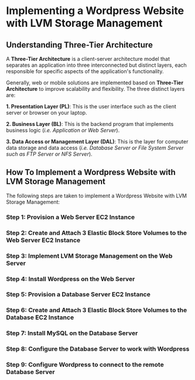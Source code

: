 # Implementing a Wordpress Website with LVM Storage Management
## Understanding Three-Tier Architecture
A **Three-Tier Architecture** is a client-server architecture model that separates an application into three interconnected but distinct layers, each responsible for specific aspects of the application's functionality. 

Generally, web or mobile solutions are implemented based on **Three-Tier Architecture** to improve scalability and flexibility. The three distinct layers are:

**1. Presentation Layer (PL)**: This is the user interface such as the client server or browser on your laptop.

**2. Business Layer (BL)**: This is the backend program that implements business logic (_i.e. Application or Web Server_).

**3. Data Access or Management Layer (DAL)**: This is the layer for computer data storage and data access (_i.e. Database Server or File System Server such as FTP Server or NFS Server_).

## How To Implement a Wordpress Website with LVM Storage Management
The following steps are taken to implement a Wordpress Website with LVM Storage Management:

### Step 1: Provision a Web Server EC2 Instance

### Step 2: Create and Attach 3 Elastic Block Store Volumes to the Web Server EC2 Instance

### Step 3: Implement LVM Storage Management on the Web Server

### Step 4: Install Wordpress on the Web Server

### Step 5: Provision a Database Server EC2 Instance

### Step 6: Create and Attach 3 Elastic Block Store Volumes to the Database EC2 Instance

### Step 7: Install MySQL on the Database Server

### Step 8: Configure the Database Server to work with Wordpress

### Step 9: Configure Wordpress to connect to the remote Database Server

